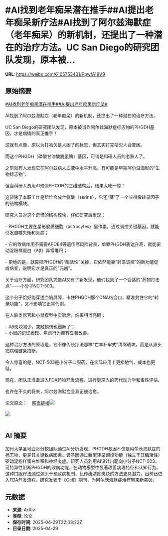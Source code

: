 # #AI找到老年痴呆潜在推手##AI提出老年痴呆新疗法#AI找到了阿尔兹海默症（老年痴呆）的新机制，还提出了一种潜在的治疗方法。UC San Diego的研究团队发现，原本被...

**URL**: https://weibo.com/6105753431/PpwfA19V9

## 原始摘要

<a href="https://m.weibo.cn/search?containerid=231522type%3D1%26t%3D10%26q%3D%23AI%E6%89%BE%E5%88%B0%E8%80%81%E5%B9%B4%E7%97%B4%E5%91%86%E6%BD%9C%E5%9C%A8%E6%8E%A8%E6%89%8B%23&amp;extparam=%23AI%E6%89%BE%E5%88%B0%E8%80%81%E5%B9%B4%E7%97%B4%E5%91%86%E6%BD%9C%E5%9C%A8%E6%8E%A8%E6%89%8B%23" data-hide=""><span class="surl-text">#AI找到老年痴呆潜在推手#</span></a><a href="https://m.weibo.cn/search?containerid=231522type%3D1%26t%3D10%26q%3D%23AI%E6%8F%90%E5%87%BA%E8%80%81%E5%B9%B4%E7%97%B4%E5%91%86%E6%96%B0%E7%96%97%E6%B3%95%23&amp;extparam=%23AI%E6%8F%90%E5%87%BA%E8%80%81%E5%B9%B4%E7%97%B4%E5%91%86%E6%96%B0%E7%96%97%E6%B3%95%23" data-hide=""><span class="surl-text">#AI提出老年痴呆新疗法#</span></a><br><br>AI找到了阿尔兹海默症（老年痴呆）的新机制，还提出了一种潜在的治疗方法。<br><br>UC San Diego的研究团队发现，原本被当作阿尔兹海默症标志物的PHGDH基因，才是病情的真正推手！<br><br>这就有点像，原以为打哈欠是人困了的标志，但其实打完哈欠人会变困。<br><br>而这个PHGDH（磷酸甘油酸脱氢酶）基因，可谓是科研人员的老熟人了。<br><br>之前就有人发现它在阿尔兹病人血液中水平升高，有可能是早期阿尔滋海默的“生物标志物”。<br><br>但当科研人员用AI预测PHGDH的三维结构后，结果大吃一惊：<br><br>这货除了本职工作是帮忙合成丝氨酸（serine），它还“藏”了一个长得像转录因子的结构模块。<br><br>研究人员对这个奇怪的结构模块，仔细研究后发现：<br><br>- PHGDH主要在星形胶质细胞（astrocytes）里作祟，通过调控关键基因，就能引发自噬失衡和炎症；<br>    <br>- 它的致病作用不需要APOE4等遗传高风险背景，单靠PHGDH表达升高，就能驱动淀粉样蛋白（Aβ）异常堆积；<br>    <br>- 更绝的是，就算把PHGDH的“酶活性”关掉，它依然能靠“转录调控”的新功能促成病变，说明它才是真正的“元凶”。<br><br>关于治疗方面，研究团队凭借AI又有了新发现，他们找到了一个合适的“药物打击点”——小分子NCT-503。<br><br>这个分子恰好能穿透血脑屏障，卡住PHGDH那个DNA结合口，精准封住它的“转录功能”，又不影响它正常代谢。<br><br>在人脑类器官和小鼠模型中实验后，结果相当亮眼：<br><br>- Aβ斑块减少，突触损伤也缓解了；<br>- 小鼠的记忆表现、焦虑行为都有显著改善。<br><br>这种治疗方法的原理是，它不像传统疗法那样“亡羊补牢式”清除斑块，而是从源头把病理链条掐断。<br><br>令人惊喜的是，NCT-503是小分子口服药，在实际应用上更接地气、成本也更低。<br><br>现在，团队正准备进入FDA药物开发流程，进行更深入的药代动力学和毒性评估。<br><br>也许在不久的将来，阿尔兹海默症会真正被治愈。<br><br>论文原文：<a href="https://weibo.cn/sinaurl?u=https%3A%2F%2Fwww.cell.com%2Fcell%2Ffulltext%2FS0092-8674%2825%2900397-6" data-hide=""><span class="url-icon"><img style="width: 1rem;height: 1rem" src="https://h5.sinaimg.cn/upload/2015/09/25/3/timeline_card_small_web_default.png" referrerpolicy="no-referrer"></span><span class="surl-text">网页链接</span></a><img style="" src="https://tvax3.sinaimg.cn/large/006Fd7o3gy1i0xtaukr6bj30xc0hg10a.jpg" referrerpolicy="no-referrer"><br><br><img style="" src="https://tvax2.sinaimg.cn/large/006Fd7o3gy1i0xtavks61j30b40b4q4x.jpg" referrerpolicy="no-referrer"><br><br>

## AI 摘要

加州大学圣地亚哥分校团队通过AI分析发现，PHGDH基因不仅是阿尔茨海默症的标志物，更是其关键致病因素。该基因通过新型转录调控功能（独立于其酶活性）驱动淀粉样蛋白堆积和神经炎症。研究人员利用AI设计出靶向小分子NCT-503，可特异性阻断PHGDH的致病功能，在动物模型中显著改善病理特征和认知行为。这种口服疗法通过源头干预致病机制，比传统清除斑块的方法更具潜力，目前已进入FDA开发流程。研究发表于《Cell》期刊，为阿尔茨海默症治疗带来新突破。

## 元数据

- **来源**: ArXiv
- **类型**: 论文
- **保存时间**: 2025-04-29T22:03:23Z
- **目录日期**: 2025-04-29
